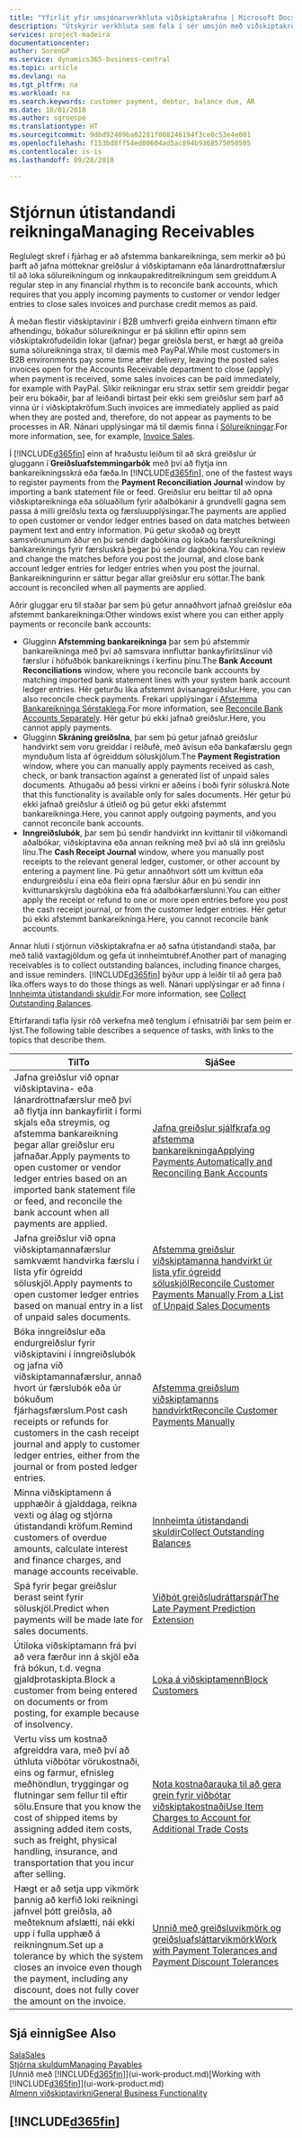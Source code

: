 ```yaml
---
title: "Yfirlit yfir umsjónarverkhluta viðskiptakrafna | Microsoft Docs"
description: "Útskýrir verkhluta sem fela í sér umsjón með viðskiptakröfum og jöfnun greiðslna við fjárhagsfærslur viðskiptamanna og lánardrottna."
services: project-madeira
documentationcenter: 
author: SorenGP
ms.service: dynamics365-business-central
ms.topic: article
ms.devlang: na
ms.tgt_pltfrm: na
ms.workload: na
ms.search.keywords: customer payment, debtor, balance due, AR
ms.date: 10/01/2018
ms.author: sgroespe
ms.translationtype: HT
ms.sourcegitcommit: 9dbd92409ba02281f008246194f3ce0c53e4e001
ms.openlocfilehash: f153bd8ff54ed00604ad5ac894b9368575050505
ms.contentlocale: is-is
ms.lasthandoff: 09/28/2018

---
```

# <a name="managing-receivables"></a><span data-ttu-id="94731-103">Stjórnun útistandandi reikninga</span><span class="sxs-lookup"><span data-stu-id="94731-103">Managing Receivables</span></span>
<span data-ttu-id="94731-104">Reglulegt skref í fjárhag er að afstemma bankareikninga, sem merkir að þú þarft að jafna mótteknar greiðslur á viðskiptamann eða lánardrottnafærslur til að loka sölureikningum og innkaupakreditreikningum sem greiddum.</span><span class="sxs-lookup"><span data-stu-id="94731-104">A regular step in any financial rhythm is to reconcile bank accounts, which requires that you apply incoming payments to customer or vendor ledger entries to close sales invoices and purchase credit memos as paid.</span></span>

<span data-ttu-id="94731-105">Á meðan flestir viðskiptavinir í B2B umhverfi greiða einhvern tímann eftir afhendingu, bókaður sölureikningur er þá skilinn eftir opinn sem viðskiptakröfudeildin lokar (jafnar) þegar greiðsla berst, er hægt að greiða suma sölureikninga strax, til dæmis með PayPal.</span><span class="sxs-lookup"><span data-stu-id="94731-105">While most customers in B2B environments pay some time after delivery, leaving the posted sales invoices open for the Accounts Receivable department to close (apply) when payment is received, some sales invoices can be paid immediately, for example with PayPal.</span></span> <span data-ttu-id="94731-106">Slíkir reikningar eru strax settir sem greiddir þegar þeir eru bókaðir, þar af leiðandi birtast þeir ekki sem greiðslur sem þarf að vinna úr í viðskiptakröfum.</span><span class="sxs-lookup"><span data-stu-id="94731-106">Such invoices are immediately applied as paid when they are posted and, therefore, do not appear as payments to be processes in AR.</span></span> <span data-ttu-id="94731-107">Nánari upplýsingar má til dæmis finna í [Sölureikningar](sales-how-invoice-sales.md).</span><span class="sxs-lookup"><span data-stu-id="94731-107">For more information, see, for example, [Invoice Sales](sales-how-invoice-sales.md).</span></span>  

<span data-ttu-id="94731-108">Í [!INCLUDE[d365fin](includes/d365fin_md.md)] einn af hraðustu leiðum til að skrá greiðslur úr gluggann í **Greiðsluafstemmingarbók** með því að flytja inn bankareikningsskrá eða fæða.</span><span class="sxs-lookup"><span data-stu-id="94731-108">In [!INCLUDE[d365fin](includes/d365fin_md.md)], one of the fastest ways to register payments from the **Payment Reconciliation Journal** window by importing a bank statement file or feed.</span></span> <span data-ttu-id="94731-109">Greiðslur eru beittar til að opna viðskiptareikninga eða söluaðilum fyrir aðalbókanir á grundvelli gagna sem passa á milli greiðslu texta og færsluupplýsingar.</span><span class="sxs-lookup"><span data-stu-id="94731-109">The payments are applied to open customer or vendor ledger entries based on data matches between payment text and entry information.</span></span> <span data-ttu-id="94731-110">Þú getur skoðað og breytt samsvörununum áður en þú sendir dagbókina og lokaðu færslureikningi bankareiknings fyrir færsluskrá þegar þú sendir dagbókina.</span><span class="sxs-lookup"><span data-stu-id="94731-110">You can review and change the matches before you post the journal, and close bank account ledger entries for ledger entries when you post the journal.</span></span> <span data-ttu-id="94731-111">Bankareikningurinn er sáttur þegar allar greiðslur eru sóttar.</span><span class="sxs-lookup"><span data-stu-id="94731-111">The bank account is reconciled when all payments are applied.</span></span>

<span data-ttu-id="94731-112">Aðrir gluggar eru til staðar þar sem þú getur annaðhvort jafnað greiðslur eða afstemmt bankareikninga:</span><span class="sxs-lookup"><span data-stu-id="94731-112">Other windows exist where you can either apply payments or reconcile bank accounts:</span></span>

* <span data-ttu-id="94731-113">Glugginn **Afstemming bankareikninga** þar sem þú afstemmir bankareikninga með því að samsvara innfluttar bankayfirlitslínur við færslur í höfuðbók bankareiknings í kerfinu þínu.</span><span class="sxs-lookup"><span data-stu-id="94731-113">The **Bank Account Reconciliations** window, where you reconcile bank accounts by matching imported bank statement lines with your system bank account ledger entries.</span></span> <span data-ttu-id="94731-114">Hér geturðu líka afstemmt ávísanagreiðslur.</span><span class="sxs-lookup"><span data-stu-id="94731-114">Here, you can also reconcile check payments.</span></span> <span data-ttu-id="94731-115">Frekari upplýsingar í [Afstemma Bankareikninga Sérstaklega](bank-how-reconcile-bank-accounts-separately.md).</span><span class="sxs-lookup"><span data-stu-id="94731-115">For more information, see [Reconcile Bank Accounts Separately](bank-how-reconcile-bank-accounts-separately.md).</span></span> <span data-ttu-id="94731-116">Hér getur þú ekki jafnað greiðslur.</span><span class="sxs-lookup"><span data-stu-id="94731-116">Here, you cannot apply payments.</span></span>
* <span data-ttu-id="94731-117">Glugginn **Skráning greiðslna**, þar sem þú getur jafnað greiðslur handvirkt sem voru greiddar í reiðufé, með ávísun eða bankafærslu gegn mynduðum lista af ógreiddum söluskjölum.</span><span class="sxs-lookup"><span data-stu-id="94731-117">The **Payment Registration** window, where you can manually apply payments received as cash, check, or bank transaction against a generated list of unpaid sales documents.</span></span> <span data-ttu-id="94731-118">Athugaðu að þessi virkni er aðeins í boði fyrir söluskrá.</span><span class="sxs-lookup"><span data-stu-id="94731-118">Note that this functionality is available only for sales documents.</span></span> <span data-ttu-id="94731-119">Hér getur þú ekki jafnað greiðslur á útleið og þú getur ekki afstemmt bankareikninga.</span><span class="sxs-lookup"><span data-stu-id="94731-119">Here, you cannot apply outgoing payments, and you cannot reconcile bank accounts.</span></span>
* <span data-ttu-id="94731-120">**Inngreiðslubók**, þar sem þú sendir handvirkt inn kvittanir til viðkomandi aðalbókar, viðskiptavina eða annan reikning með því að slá inn greiðslu línu.</span><span class="sxs-lookup"><span data-stu-id="94731-120">The **Cash Receipt Journal** window, where you manually post receipts to the relevant general ledger, customer, or other account by entering a payment line.</span></span> <span data-ttu-id="94731-121">Þú getur annaðhvort sótt um kvittun eða endurgreiðslu í eina eða fleiri opna færslur áður en þú sendir inn kvittunarskýrslu dagbókina eða frá aðalbókarfærslunni.</span><span class="sxs-lookup"><span data-stu-id="94731-121">You can either apply the receipt or refund to one or more open entries before you post the cash receipt journal, or from the customer ledger entries.</span></span> <span data-ttu-id="94731-122">Hér getur þú ekki afstemmt bankareikninga.</span><span class="sxs-lookup"><span data-stu-id="94731-122">Here, you cannot reconcile bank accounts.</span></span>  

<span data-ttu-id="94731-123">Annar hluti í stjórnun viðskiptakrafna er að safna útistandandi staða, þar með talið vaxtagjöldum og gefa út innheimtubréf.</span><span class="sxs-lookup"><span data-stu-id="94731-123">Another part of managing receivables is to collect outstanding balances, including finance charges, and issue reminders.</span></span> [!INCLUDE[d365fin](includes/d365fin_md.md)] <span data-ttu-id="94731-124">býður upp á leiðir til að gera það líka.</span><span class="sxs-lookup"><span data-stu-id="94731-124">offers ways to do those things as well.</span></span> <span data-ttu-id="94731-125">Nánari upplýsingar er að finna í [Innheimta útistandandi skuldir](receivables-collect-outstanding-balances.md).</span><span class="sxs-lookup"><span data-stu-id="94731-125">For more information, see [Collect Outstanding Balances](receivables-collect-outstanding-balances.md).</span></span>  

<span data-ttu-id="94731-126">Eftirfarandi tafla lýsir röð verkefna með tenglum í efnisatriði þar sem þeim er lýst.</span><span class="sxs-lookup"><span data-stu-id="94731-126">The following table describes a sequence of tasks, with links to the topics that describe them.</span></span>  

| <span data-ttu-id="94731-127">Til</span><span class="sxs-lookup"><span data-stu-id="94731-127">To</span></span> | <span data-ttu-id="94731-128">Sjá</span><span class="sxs-lookup"><span data-stu-id="94731-128">See</span></span> |
| --- | --- |
| <span data-ttu-id="94731-129">Jafna greiðslur við opnar viðskiptavina- eða lánardrottnafærslur með því að flytja inn bankayfirlit í formi skjals eða streymis, og afstemma bankareikning þegar allar greiðslur eru jafnaðar.</span><span class="sxs-lookup"><span data-stu-id="94731-129">Apply payments to open customer or vendor ledger entries based on an imported bank statement file or feed, and reconcile the bank account when all payments are applied.</span></span> |[<span data-ttu-id="94731-130">Jafna greiðslur sjálfkrafa og afstemma bankareikninga</span><span class="sxs-lookup"><span data-stu-id="94731-130">Applying Payments Automatically and Reconciling Bank Accounts</span></span>](receivables-apply-payments-auto-reconcile-bank-accounts.md) |
| <span data-ttu-id="94731-131">Jafna greiðslur við opna viðskiptamannafærslur samkvæmt handvirka færslu í lista yfir ógreidd söluskjöl.</span><span class="sxs-lookup"><span data-stu-id="94731-131">Apply payments to open customer ledger entries based on manual entry in a list of unpaid sales documents.</span></span> |[<span data-ttu-id="94731-132">Afstemma greiðslur viðskiptamanna handvirkt úr lista yfir ógreidd söluskjöl</span><span class="sxs-lookup"><span data-stu-id="94731-132">Reconcile Customer Payments Manually From a List of Unpaid Sales Documents</span></span>](receivables-how-reconcile-customer-payments-list-unpaid-sales-documents.md) |
| <span data-ttu-id="94731-133">Bóka inngreiðslur eða endurgreiðslur fyrir viðskiptavini í ínngreiðslubók og jafna við viðskiptamannafærslur, annað hvort úr færslubók eða úr bókuðum fjárhagsfærslum.</span><span class="sxs-lookup"><span data-stu-id="94731-133">Post cash receipts or refunds for customers in the cash receipt journal and apply to customer ledger entries, either from the journal or from posted ledger entries.</span></span> |[<span data-ttu-id="94731-134">Afstemma greiðslum viðskiptamanns handvirkt</span><span class="sxs-lookup"><span data-stu-id="94731-134">Reconcile Customer Payments Manually</span></span>](receivables-how-apply-sales-transactions-manually.md) |
| <span data-ttu-id="94731-135">Minna viðskiptamenn á upphæðir á gjalddaga, reikna vexti og álag og stjórna útistandandi kröfum.</span><span class="sxs-lookup"><span data-stu-id="94731-135">Remind customers of overdue amounts, calculate interest and finance charges, and manage accounts receivable.</span></span> |[<span data-ttu-id="94731-136">Innheimta útistandandi skuldir</span><span class="sxs-lookup"><span data-stu-id="94731-136">Collect Outstanding Balances</span></span>](receivables-collect-outstanding-balances.md) |
| <span data-ttu-id="94731-137">Spá fyrir þegar greiðslur berast seint fyrir söluskjöl.</span><span class="sxs-lookup"><span data-stu-id="94731-137">Predict when payments will be made late for sales documents.</span></span> | [<span data-ttu-id="94731-138">Viðbót greiðsludráttarspár</span><span class="sxs-lookup"><span data-stu-id="94731-138">The Late Payment Prediction Extension</span></span>](ui-extensions-late-payment-prediction.md) |
|<span data-ttu-id="94731-139">Útiloka viðskiptamann frá því að vera færður inn á skjöl eða frá bókun, t.d. vegna gjaldþrotaskipta.</span><span class="sxs-lookup"><span data-stu-id="94731-139">Block a customer from being entered on documents or from posting, for example because of insolvency.</span></span>|[<span data-ttu-id="94731-140">Loka á viðskiptamenn</span><span class="sxs-lookup"><span data-stu-id="94731-140">Block Customers</span></span>](receivables-how-block-customers.md)|
|<span data-ttu-id="94731-141">Vertu viss um kostnað afgreiddra vara, með því að úthluta viðbótar vörukostnaði, eins og farmur, efnisleg meðhöndlun, tryggingar og flutningar sem fellur til eftir sölu.</span><span class="sxs-lookup"><span data-stu-id="94731-141">Ensure that you know the cost of shipped items by assigning added item costs, such as freight, physical handling, insurance, and transportation that you incur after selling.</span></span>|[<span data-ttu-id="94731-142">Nota kostnaðarauka til að gera grein fyrir viðbótar viðskiptakostnaði</span><span class="sxs-lookup"><span data-stu-id="94731-142">Use Item Charges to Account for Additional Trade Costs</span></span>](payables-how-assign-item-charges.md)|
|<span data-ttu-id="94731-143">Hægt er að setja upp vikmörk þannig að kerfið loki reikningi jafnvel þótt greiðsla, að meðteknum afslætti, nái ekki upp í fulla upphæð á reikningnum.</span><span class="sxs-lookup"><span data-stu-id="94731-143">Set up a tolerance by which the system closes an invoice even though the payment, including any discount, does not fully cover the amount on the invoice.</span></span>|[<span data-ttu-id="94731-144">Unnið með greiðsluvikmörk og greiðsluafsláttarvikmörk</span><span class="sxs-lookup"><span data-stu-id="94731-144">Work with Payment Tolerances and Payment Discount Tolerances</span></span>](finance-payment-tolerance-and-payment-discount-tolerance.md)|
## <a name="see-also"></a><span data-ttu-id="94731-145">Sjá einnig</span><span class="sxs-lookup"><span data-stu-id="94731-145">See Also</span></span>
[<span data-ttu-id="94731-146">Sala</span><span class="sxs-lookup"><span data-stu-id="94731-146">Sales</span></span>](sales-manage-sales.md)  
[<span data-ttu-id="94731-147">Stjórna skuldum</span><span class="sxs-lookup"><span data-stu-id="94731-147">Managing Payables</span></span>](payables-manage-payables.md)  
<span data-ttu-id="94731-148">[Unnið með [!INCLUDE[d365fin](includes/d365fin_md.md)]](ui-work-product.md)</span><span class="sxs-lookup"><span data-stu-id="94731-148">[Working with [!INCLUDE[d365fin](includes/d365fin_md.md)]](ui-work-product.md)</span></span>  
[<span data-ttu-id="94731-149">Almenn viðskiptavirkni</span><span class="sxs-lookup"><span data-stu-id="94731-149">General Business Functionality</span></span>](ui-across-business-areas.md)

## [!INCLUDE[d365fin](includes/free_trial_md.md)]  

